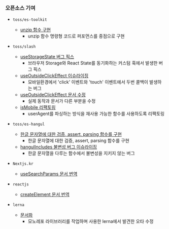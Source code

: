 ### 오픈소스 기여

- `toss/es-toolkit`
  - [unzip 함수 구현](https://github.com/toss/es-toolkit/pull/100)
    - unzip 함수 명령형 코드로 퍼포먼스를 중점으로 구현
- `toss/slash`

  - [useStorageState 버그 픽스](https://github.com/toss/slash/pull/494)
    - 브라우저 Storage와 React State를 동기화하는 커스텀 훅에서 발생한 버그 픽스
  - [useOutsideClickEffect 이슈라이징](https://github.com/toss/slash/issues/354)
    - 모바일환경에서 'click' 이벤트와 'touch' 이벤트에서 두번 콜백이 발생하는 버그
  - [useOutsideClickEffect 문서 수정](https://github.com/toss/slash/pull/304)
    - 실제 동작과 문서가 다른 부분을 수정
  - [isMobile 리팩토링](https://github.com/toss/slash/pull/290/files)
    - userAgent를 파싱하는 방식을 재사용 가능한 함수를 사용하도록 리팩토링

- `toss/es-hangul`

  - [한글 문자열에 대한 검증, assert, parsing 함수를 구현](https://github.com/toss/es-hangul/pull/136)
    - 한글 문자열에 대한 검증, assert, parsing 함수를 구현
  - [hangulIncludes 불변성 버그 이슈라이징](https://github.com/toss/es-hangul/issues/106)
    - 한글 문자열을 다루는 함수에서 불변성을 지키지 않는 버그

- `Nextjs.kr`
  - [useSearchParams 문서 번역](https://github.com/Nextjs-kr/Nextjs.kr/pull/417)
- `reactjs`
  - [createElement 문서 번역](https://github.com/reactjs/ko.react.dev/pull/677)
- `lerna`
  - [문서화](https://github.com/lerna/lerna/pull/3987)
    - 모노레포 라이브러리를 작업하며 사용한 lerna에서 발견한 오타 수정
